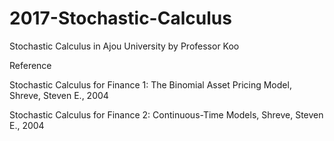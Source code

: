 # 2017-Stochastic-Calculus
Stochastic Calculus in Ajou University  by Professor Koo


Reference

Stochastic Calculus for Finance 1: The Binomial Asset Pricing Model, Shreve, Steven E., 2004

Stochastic Calculus for Finance 2: Continuous-Time Models, Shreve, Steven E., 2004
